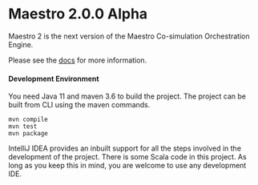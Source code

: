 # Maestro 2.0.0 Alpha
Maestro 2 is the next version of the Maestro Co-simulation Orchestration Engine.

Please see the [docs](https://into-cps-maestro.readthedocs.io/) for more information.

#### Development Environment
You need Java 11 and maven 3.6 to build the project.
The project can be built from CLI using the maven commands.
```
mvn compile
mvn test
mvn package
```
IntelliJ IDEA provides an inbuilt support for all the steps involved in the development 
of the project.  There is some Scala code in this project. 
As long as you keep this in mind, you are welcome to use any development IDE.
 